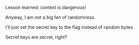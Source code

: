 Lesson learned: context is dangerous!

Anyway, I am not a big fan of randomness.

I'll just set the secret key to the flag instead of random bytes.

Secret keys are secret, right?